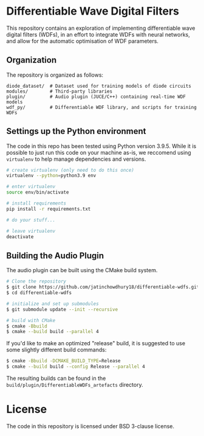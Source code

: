 # Differentiable Wave Digital Filters

This repository contains an exploration of
implementing differentiable wave digital filters
(WDFs), in an effort to integrate WDFs with
neural networks, and allow for the automatic
optimisation of WDF parameters.

## Organization

The repository is organized as follows:
```
diode_dataset/  # Dataset used for training models of diode circuits
modules/        # Third-party libraries
plugin/         # Audio plugin (JUCE/C++) containing real-time WDF models
wdf_py/         # Differentiable WDF library, and scripts for training WDFs
```

## Settings up the Python environment

The code in this repo has been tested using Python
version 3.9.5. While it is possible to just run
this code on your machine as-is, we reccomend
using `virtualenv` to help manage dependencies
and versions.

```bash
# create virtualenv (only need to do this once)
virtualenv --python=python3.9 env

# enter virtualenv
source env/bin/activate

# install requirements
pip install -r requirements.txt

# do your stuff...

# leave virtualenv
deactivate
```

## Building the Audio Plugin

The audio plugin can be built using the CMake build system.

```bash
# Clone the repository
$ git clone https://github.com/jatinchowdhury18/differentiable-wdfs.git
$ cd differentiable-wdfs

# initialize and set up submodules
$ git submodule update --init --recursive

# build with CMake
$ cmake -Bbuild
$ cmake --build build --parallel 4
```

If you'd like to make an optimized "release" build, it is suggested to use some slightly different build commands:
```bash
$ cmake -Bbuild -DCMAKE_BUILD_TYPE=Release
$ cmake --build build --config Release --parallel 4
```

The resulting builds can be found in the `build/plugin/DifferentiableWDFs_artefacts` directory.

# License
The code in this repository is licensed under BSD 3-clause license.
